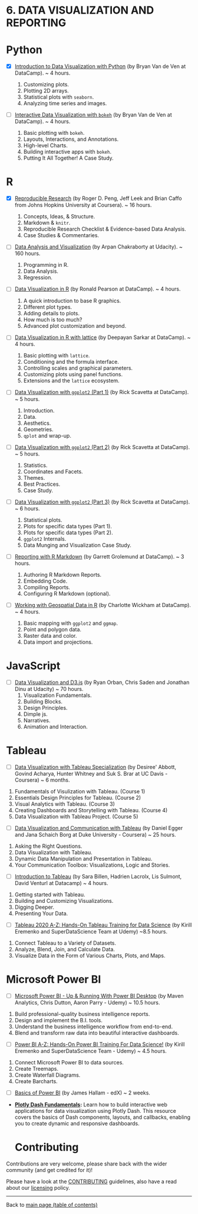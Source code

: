 
# 6. DATA VISUALIZATION AND REPORTING 

# Python 
- [X] [Introduction to Data Visualization with Python](https://www.datacamp.com/courses/introduction-to-data-visualization-with-python) (by Bryan Van de Ven at DataCamp). ~ 4 hours.
  1. Customizing plots.
  2. Plotting 2D arrays.
  3. Statistical plots with `seaborn`.
  4. Analyzing time series and images.


- [ ] [Interactive Data Visualization with `bokeh`](https://www.datacamp.com/courses/interactive-data-visualization-with-bokeh) (by Bryan Van de Ven at DataCamp). ~ 4 hours.
  1. Basic plotting with `bokeh`.
  2. Layouts, Interactions, and Annotations.
  3. High-level Charts.
  4. Building interactive apps with `bokeh`.
  5. Putting It All Together! A Case Study.

# R 

- [X] [Reproducible Research](https://www.coursera.org/learn/reproducible-research) (by Roger D. Peng, Jeff Leek and Brian Caffo from Johns Hopkins University at Coursera). ~ 16 hours.
  1. Concepts, Ideas, & Structure.
  2. Markdown & `knitr`.
  3. Reproducible Research Checklist & Evidence-based Data Analysis.
  4. Case Studies & Commentaries.
  
- [ ] [Data Analysis and Visualization](https://www.udacity.com/course/data-analysis-and-visualization--ud404) (by Arpan Chakraborty at Udacity). ~ 160 hours.
  1. Programming in R.
  2. Data Analysis.
  3. Regression.
- [ ] [Data Visualization in R](https://www.datacamp.com/courses/data-visualization-in-r) (by Ronald Pearson at DataCamp). ~ 4 hours.
  1. A quick introduction to base R graphics.
  2. Different plot types.
  3. Adding details to plots.
  4. How much is too much?
  5. Advanced plot customization and beyond.
- [ ] [Data Visualization in R with lattice](https://www.datacamp.com/courses/data-visualization-in-r-with-lattice) (by Deepayan Sarkar at DataCamp). ~ 4 hours.
  1. Basic plotting with `lattice`.
  2. Conditioning and the formula interface.
  3. Controlling scales and graphical parameters.
  4. Customizing plots using panel functions.
  5. Extensions and the `lattice` ecosystem.
- [ ] [Data Visualization with `ggplot2` (Part 1)](https://www.datacamp.com/courses/data-visualization-with-ggplot2-1) (by Rick Scavetta at DataCamp). ~ 5 hours.
  1. Introduction.
  2. Data.
  3. Aesthetics.
  4. Geometries.
  5. `qplot` and wrap-up.
- [ ] [Data Visualization with `ggplot2` (Part 2)](https://www.datacamp.com/courses/data-visualization-with-ggplot2-2) (by Rick Scavetta at DataCamp). ~ 5 hours.
  1. Statistics.
  2. Coordinates and Facets.
  3. Themes.
  4. Best Practices.
  5. Case Study.
- [ ] [Data Visualization with `ggplot2` (Part 3)](https://www.datacamp.com/courses/data-visualization-with-ggplot2-part-3) (by Rick Scavetta at DataCamp). ~ 6 hours.
  1. Statistical plots.
  2. Plots for specific data types (Part 1).
  3. Plots for specific data types (Part 2).
  4. `ggplot2` Internals.
  5. Data Munging and Visualization Case Study.
- [ ] [Reporting with R Markdown](https://www.datacamp.com/courses/reporting-with-r-markdown) (by Garrett Grolemund at DataCamp). ~ 3 hours.
  1. Authoring R Markdown Reports.
  2. Embedding Code.
  3. Compiling Reports.
  4. Configuring R Markdown (optional).
- [ ] [Working with Geospatial Data in R](https://www.datacamp.com/courses/working-with-geospatial-data-in-r) (by Charlotte Wickham at DataCamp). ~ 4 hours.
  1. Basic mapping with `ggplot2` and `ggmap`.
  2. Point and polygon data.
  3. Raster data and color.
  4. Data import and projections.

# JavaScript 
- [ ] [Data Visualization and D3.js](https://www.udacity.com/course/data-visualization-and-d3js--ud507) (by Ryan Orban, Chris Saden and Jonathan Dinu at Udacity) ~ 70 hours.
  1. Visualization Fundamentals.
  2. Building Blocks.
  3. Design Principles.
  4. Dimple js.
  5. Narratives.
  6. Animation and Interaction.
  
# Tableau
- [ ] [Data Visualization with Tableau Specialization](https://www.coursera.org/specializations/data-visualization) (by Desiree' Abbott, Govind Acharya, Hunter Whitney and Suk S. Brar at UC Davis - Coursera) ~ 6 months.
1. Fundamentals of Visulization with Tableau. (Course 1)
2. Essentials Design Principles for Tableau. (Course 2)
3. Visual Analytics with Tableau. (Course 3)
4. Creating Dashboards and Storytelling with Tableau. (Course 4)
5. Data Visualization with Tableau Project. (Course 5)

- [ ] [Data Visualization and Communication with Tableau](https://www.coursera.org/learn/analytics-tableau) (by Daniel Egger and Jana Schaich Borg at Duke University - Coursera) ~ 25 hours.
1. Asking the Right Questions.
2. Data Visualization with Tableau.
3. Dynamic Data Manipulation and Presentation in Tableau.
4. Your Communication Toolbox: Visualizations, Logic and Stories.

- [ ] [Introduction to Tableau](https://learn.datacamp.com/courses/introduction-to-tableau) (by Sara Billen, Hadrien Lacrolx, Lis Sulmont, David Venturl at Datacamp) ~ 4 hours.
1. Getting started with Tableau.
2. Building and Customizing Visualizations.
3. Digging Deeper.
4. Presenting Your Data.

- [ ] [Tableau 2020 A-Z: Hands-On Tableau Training for Data Science](https://www.udemy.com/course/tableau10/) (by Kirill Eremenko and SuperDataScience Team at Udemy) ~8.5 hours.
1. Connect Tableau to a Variety of Datasets.
2. Analyze, Blend, Join, and Calculate Data.
3. Visualize Data in the Form of Various Charts, Plots, and Maps.

# Microsoft Power BI
- [ ] [Microsoft Power BI - Up & Running With Power BI Desktop](https://www.udemy.com/course/microsoft-power-bi-up-running-with-power-bi-desktop/) (by Maven Analytics, Chris Dutton, Aaron Parry - Udemy) ~ 10.5 hours.
1. Build professional-quality business intelligence reports.
2. Design and implement the B.I. tools.
3. Understand the business intelligence workflow from end-to-end.
4. Blend and transform raw data into beautiful interactive dashboards.

- [ ] [Power BI A-Z: Hands-On Power BI Training For Data Science!](https://www.udemy.com/course/mspowerbi/?ranMID=39197&ranEAID=JVFxdTr9V80&ranSiteID=JVFxdTr9V80-epikTPTQnab1_2MMppd5bA&LSNPUBID=JVFxdTr9V80&utm_source=aff-campaign&utm_medium=udemyads) (by Kirill Eremenko and SuperDataScience Team - Udemy) ~ 4.5 hours.
1. Connect Microsoft Power BI to data sources.
2. Create Treemaps.
3. Create Waterfall Diagrams.
4. Create Barcharts.

- [ ] [Basics of Power BI](https://www.edx.org/course/basics-of-power-bi?source=aw&awc=6798_1603996701_e49a920f851288f4d2f1a74ae661498c&utm_source=aw&utm_medium=affiliate_partner&utm_content=text-link&utm_term=631878_javarevisited) (by James Hallam - edX) ~ 2 weeks.

- **[Plotly Dash Fundamentals](https://dash.plotly.com/):** Learn how to build interactive web applications for data visualization using Plotly Dash. This resource covers the basics of Dash components, layouts, and callbacks, enabling you to create dynamic and responsive dashboards.

  # Contributing

Contributions are very welcome, please share back with the wider community (and get credited for it)!

Please have a look at the [CONTRIBUTING](contributing.md) guidelines, also have a read about our [licensing](https://github.com/Data-Science-Community-SRM/Resourceify/blob/master/LICENSE) policy.

---

Back to [main page (table of contents)](https://data-science-community-srm.github.io/Resourceify/)

